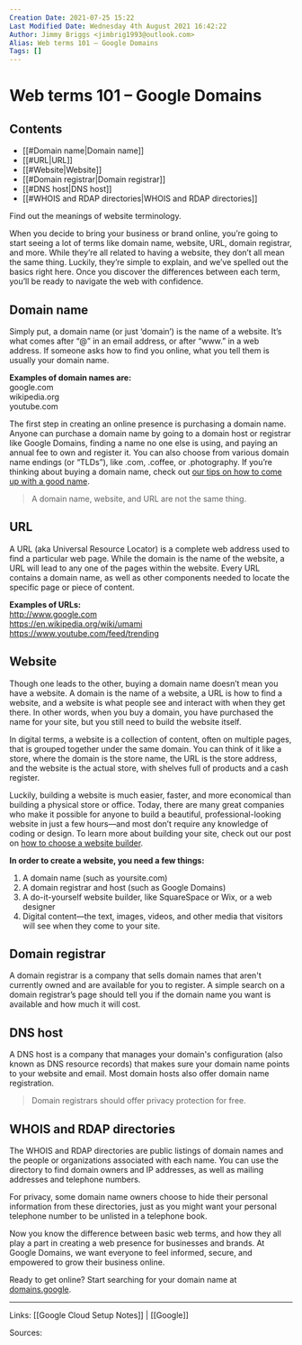 ```yaml
---
Creation Date: 2021-07-25 15:22
Last Modified Date: Wednesday 4th August 2021 16:42:22
Author: Jimmy Briggs <jimbrig1993@outlook.com>
Alias: Web terms 101 – Google Domains
Tags: []
---
```


# Web terms 101 – Google Domains

## Contents

- [[#Domain name|Domain name]]
- [[#URL|URL]]
- [[#Website|Website]]
- [[#Domain registrar|Domain registrar]]
- [[#DNS host|DNS host]]
- [[#WHOIS and RDAP directories|WHOIS and RDAP directories]]


Find out the meanings of website terminology.

When you decide to bring your business or brand online, you’re going to start seeing a lot of terms like domain name, website, URL, domain registrar, and more. While they’re all related to having a website, they don’t all mean the same thing. Luckily, they’re simple to explain, and we’ve spelled out the basics right here. Once you discover the differences between each term, you’ll be ready to navigate the web with confidence.

## Domain name

Simply put, a domain name (or just ‘domain’) is the name of a website. It’s what comes after “@” in an email address, or after “www.” in a web address. If someone asks how to find you online, what you tell them is usually your domain name.

**Examples of domain names are:**  
google.com  
wikipedia.org  
youtube.com

The first step in creating an online presence is purchasing a domain name. Anyone can purchase a domain name by going to a domain host or registrar like Google Domains, finding a name no one else is using, and paying an annual fee to own and register it. You can also choose from various domain name endings (or “TLDs”), like .com, .coffee, or .photography. If you’re thinking about buying a domain name, check out [our tips on how to come up with a good name](http://domains.google/learning-center/how-to-come-up-with-a-good-domain-name).

> A domain name, website, and URL are not the same thing.

## URL

A URL (aka Universal Resource Locator) is a complete web address used to find a particular web page. While the domain is the name of the website, a URL will lead to any one of the pages within the website. Every URL contains a domain name, as well as other components needed to locate the specific page or piece of content.

**Examples of URLs:**  
http://www.google.com  
https://en.wikipedia.org/wiki/umami  
https://www.youtube.com/feed/trending

## Website

Though one leads to the other, buying a domain name doesn’t mean you have a website. A domain is the name of a website, a URL is how to find a website, and a website is what people see and interact with when they get there. In other words, when you buy a domain, you have purchased the name for your site, but you still need to build the website itself.

In digital terms, a website is a collection of content, often on multiple pages, that is grouped together under the same domain. You can think of it like a store, where the domain is the store name, the URL is the store address, and the website is the actual store, with shelves full of products and a cash register.

Luckily, building a website is much easier, faster, and more economical than building a physical store or office. Today, there are many great companies who make it possible for anyone to build a beautiful, professional-looking website in just a few hours—and most don’t require any knowledge of coding or design. To learn more about building your site, check out our post on [how to choose a website builder](http://domains.google/learning-center/how-to-choose-a-website-builder).

**In order to create a website, you need a few things:**

1.  A domain name (such as yoursite.com)
2.  A domain registrar and host (such as Google Domains)
3.  A do-it-yourself website builder, like SquareSpace or Wix, or a web designer
4.  Digital content—the text, images, videos, and other media that visitors will see when they come to your site.

## Domain registrar

A domain registrar is a company that sells domain names that aren't currently owned and are available for you to register. A simple search on a domain registrar’s page should tell you if the domain name you want is available and how much it will cost.

## DNS host

A DNS host is a company that manages your domain's configuration (also known as DNS resource records) that makes sure your domain name points to your website and email. Most domain hosts also offer domain name registration.

> Domain registrars should offer privacy protection for free.

## WHOIS and RDAP directories

The WHOIS and RDAP directories are public listings of domain names and the people or organizations associated with each name. You can use the directory to find domain owners and IP addresses, as well as mailing addresses and telephone numbers.

For privacy, some domain name owners choose to hide their personal information from these directories, just as you might want your personal telephone number to be unlisted in a telephone book.

Now you know the difference between basic web terms, and how they all play a part in creating a web presence for businesses and brands. At Google Domains, we want everyone to feel informed, secure, and empowered to grow their business online.

Ready to get online? Start searching for your domain name at [domains.google](http://domains.google/).

***

Links: [[Google Cloud Setup Notes]] | [[Google]]

Sources:

